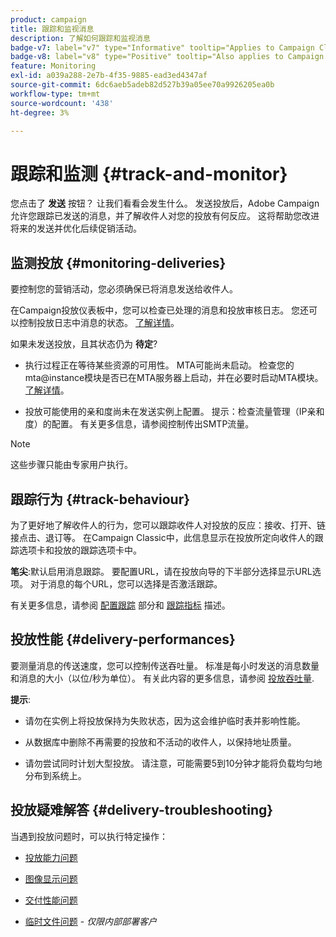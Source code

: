 ```yaml
---
product: campaign
title: 跟踪和监视消息
description: 了解如何跟踪和监视消息
badge-v7: label="v7" type="Informative" tooltip="Applies to Campaign Classic v7"
badge-v8: label="v8" type="Positive" tooltip="Also applies to Campaign v8"
feature: Monitoring
exl-id: a039a288-2e7b-4f35-9885-ead3ed4347af
source-git-commit: 6dc6aeb5adeb82d527b39a05ee70a9926205ea0b
workflow-type: tm+mt
source-wordcount: '438'
ht-degree: 3%

---
```


# 跟踪和监测 {#track-and-monitor}



您点击了 **发送** 按钮？ 让我们看看会发生什么。 发送投放后，Adobe Campaign允许您跟踪已发送的消息，并了解收件人对您的投放有何反应。 这将帮助您改进将来的发送并优化后续促销活动。

## 监测投放 {#monitoring-deliveries}

要控制您的营销活动，您必须确保已将消息发送给收件人。

在Campaign投放仪表板中，您可以检查已处理的消息和投放审核日志。
您还可以控制投放日志中消息的状态。 [了解详情](about-delivery-monitoring.md)。

如果未发送投放，且其状态仍为 **待定**?

* 执行过程正在等待某些资源的可用性。 MTA可能尚未启动。
检查您的mta@instance模块是否已在MTA服务器上启动，并在必要时启动MTA模块。 [了解详情](../../production/using/administration.md)。

* 投放可能使用的亲和度尚未在发送实例上配置。
提示：检查流量管理（IP亲和度）的配置。 有关更多信息，请参阅控制传出SMTP流量。

>[!NOTE]
>
>这些步骤只能由专家用户执行。

## 跟踪行为 {#track-behaviour}

为了更好地了解收件人的行为，您可以跟踪收件人对投放的反应：接收、打开、链接点击、退订等。 在Campaign Classic中，此信息显示在投放所定向收件人的跟踪选项卡和投放的跟踪选项卡中。

**笔尖**:默认启用消息跟踪。 要配置URL，请在投放向导的下半部分选择显示URL选项。 对于消息的每个URL，您可以选择是否激活跟踪。

有关更多信息，请参阅 [配置跟踪](how-to-configure-tracked-links.md) 部分和 [跟踪指标](../../reporting/using/delivery-reports.md#tracking-indicators) 描述。

## 投放性能 {#delivery-performances}

要测量消息的传送速度，您可以控制传送吞吐量。 标准是每小时发送的消息数量和消息的大小（以位/秒为单位）。 有关此内容的更多信息，请参阅 [投放吞吐量](../../reporting/using/global-reports.md#delivery-throughput).

**提示**:

* 请勿在实例上将投放保持为失败状态，因为这会维护临时表并影响性能。

* 从数据库中删除不再需要的投放和不活动的收件人，以保持地址质量。

* 请勿尝试同时计划大型投放。 请注意，可能需要5到10分钟才能将负载均匀地分布到系统上。

## 投放疑难解答 {#delivery-troubleshooting}

当遇到投放问题时，可以执行特定操作：

* [投放能力问题](../../production/using/performance-and-throughput-issues.md#deliverability_issues)

* [图像显示问题](../../production/using/image-display-issues.md)

* [交付性能问题](delivery-performances.md)

* [临时文件问题](../../production/using/temporary-files.md) - *仅限内部部署客户*
